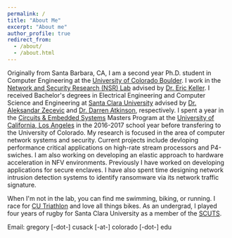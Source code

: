 ```yaml
---
permalink: /
title: "About Me"
excerpt: "About me"
author_profile: true
redirect_from: 
  - /about/
  - /about.html
---
```


Originally from Santa Barbara, CA, I am a second year Ph.D. student in Computer Engineering at the [University of Colorado Boulder](https://www.colorado.edu/).  I work in the [Network and Security Research (NSR) Lab](http://nsr.colorado.edu/) advised by [Dr. Eric Keller](https://eric-keller.github.io).  I received Bachelor's degrees in Electrical Engineering and Computer Science and Engineering at [Santa Clara University](https://www.scu.edu/) advised by [Dr. Aleksandar Zecevic](http://www.engr.scu.edu/~azecevic/) and [Dr. Darren Atkinson](http://www.cse.scu.edu/~atkinson/), respectively.  I spent a year in the [Circuits & Embedded Systems](https://www.ee.ucla.edu/circuits-embedded-systems/) Masters Program at the [University of California, Los Angeles](http://www.ucla.edu/) in the 2016-2017 school year before transfering to the University of Colorado.  My research is focused in the area of computer network systems and security.  Current projects include devloping performance critical applications on high-rate stream processors and P4-swiches. I am also working on developing an elastic approach to hardware acceleration in NFV environments.  Previously I have worked on developing applications for secure enclaves.  I have also spent time designing network intrusion detection systems to identify ransomware via its network traffic signature.

When I'm not in the lab, you can find me swimming, biking, or running.  I race for [CU Triathlon](https://www.cutriathlon.com/) and love all things bikes.  As an undergrad, I played four years of rugby for Santa Clara University as a member of the [SCUTS](http://www.santaclararfc.com/).  

Email: gregory [-dot-] cusack [-at-] colorado [-dot-] edu
